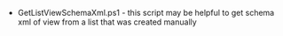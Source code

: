 - GetListViewSchemaXml.ps1 - this script may be helpful to get schema xml of view from a list that was created manually
